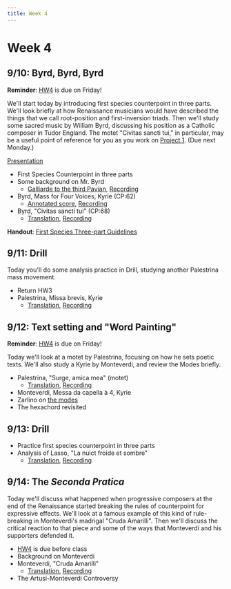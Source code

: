 ```yaml
---
title: Week 4
---
```


# Week 4

## 9/10: Byrd, Byrd, Byrd

**Reminder**: [HW4](HW-4.pdf) is due on Friday!

We'll start today by introducing first species counterpoint in three
parts. We'll look briefly at how Renaissance musicians would have 
described the things that we call root-position and first-inversion 
triads. Then we'll study some sacred music by William Byrd, discussing
his position as a Catholic composer in Tudor England. The motet 
"Civitas sancti tui," in particular, may be a useful point of reference
for you as you work on [Project 1](Project-1.pdf). (Due next Monday.)

[Presentation](https://docs.google.com/presentation/d/1oqgKHHwE_ONCBs-_4747U-rfqV_DA4k6zW_6iz65IUc/edit?usp=sharing)

* First Species Counterpoint in three parts
* Some background on Mr. Byrd
  * [Galliarde to the third Pavian](byrd-galliard.pdf), [Recording](https://www.youtube.com/watch?v=SJX00GqU-HU)
* Byrd, Mass for Four Voices, Kyrie (CP:62)
  * [Annotated score](byrd-kyrie-annotated.pdf), [Recording](https://www.youtube.com/watch?v=_KxdBiNp2vU&index=20&list=PLYyTDR5WeGuTtL7G92HVmXBzi6G2xiL1a)
* Byrd, "Civitas sancti tui" (CP:68)
  * [Translation](/translations/civitas-sancti-tui.html), [Recording](https://www.youtube.com/watch?v=VXa0JBn1npk&t=0s&index=19&list=PLYyTDR5WeGuTtL7G92HVmXBzi6G2xiL1a)

**Handout**: [First Species Three-part Guidelines](guidelines-4.pdf)

## 9/11: Drill

Today you'll do some analysis practice in Drill, studying another
Palestrina mass movement.

* Return HW3
* Palestrina, Missa brevis, Kyrie
  * [Translation](/translations/mass.html#kyrie), [Recording](https://www.youtube.com/watch?v=Tku8ceGJ4dk&list=PLYyTDR5WeGuTtL7G92HVmXBzi6G2xiL1a&index=13&t=450s)

## 9/12: Text setting and "Word Painting"

**Reminder**: [HW4](HW-4.pdf) is due on Friday!

Today we'll look at a motet by Palestrina, focusing on how he 
sets poetic texts. We'll also study a Kyrie by Monteverdi, and 
review the Modes briefly.

* Palestrina, "Surge, amica mea" (motet)
  * [Translation](/translations/surge-amica-mea.html), [Recording](https://www.youtube.com/watch?v=HWN55FrYDfs&index=13&list=PLYyTDR5WeGuTtL7G92HVmXBzi6G2xiL1a)
* Monteverdi, Messa da capella à 4, Kyrie
* Zarlino on [the modes](zarlino-on-modes.pdf)
* The hexachord revisited

## 9/13: Drill

* Practice first species counterpoint in three parts
* Analysis of Lasso, "La nuict froide et sombre"
  * [Translation](/translations/la-nuict-froide-et-sombre.html), [Recording](https://www.youtube.com/watch?v=UQN6gFnsGI4&index=16&list=PLYyTDR5WeGuTtL7G92HVmXBzi6G2xiL1a)

## 9/14: The _Seconda Pratica_

Today we'll discuss what happened when progressive composers at the 
end of the Renaissance started breaking the rules of counterpoint for
expressive effects. We'll look at a famous example of this kind of 
rule-breaking in Monteverdi's madrigal "Cruda Amarilli". Then we'll
discuss the critical reaction to that piece and some of the ways that 
Monteverdi and his supporters defended it.

* [HW4](HW-4.pdf) is due before class
* Background on Monteverdi
* Monteverdi, "Cruda Amarilli"
  * [Translation](/translations/cruda-amarilli.html), [Recording](https://www.youtube.com/watch?v=0nJ4dEjjIY4&index=25&list=PLYyTDR5WeGuTtL7G92HVmXBzi6G2xiL1a)
* The Artusi-Monteverdi Controversy
